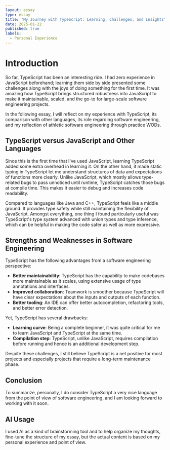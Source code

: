 ```yaml
---
layout: essay  
type: essay  
title: "My Journey with TypeScript: Learning, Challenges, and Insights"  
date: 2025-01-22  
published: true  
labels:  
  - Personal Experience  
---
```



# Introduction  
So far, TypeScript has been an interesting ride. I had zero experience in JavaScript beforehand; learning them side by side presented some challenges along with the joys of doing something for the first time. It was amazing how TypeScript brings structured robustness into JavaScript to make it maintainable, scaled, and the go-to for large-scale software engineering projects.  

In the following essay, I will reflect on my experience with TypeScript, its comparison with other languages, its role regarding software engineering, and my reflection of athletic software engineering through practice WODs.  

## TypeScript versus JavaScript and Other Languages  
Since this is the first time that I've used JavaScript, learning TypeScript added some extra overhead in learning it. On the other hand, it made static typing in TypeScript let me understand structures of data and expectations of functions more clearly. Unlike JavaScript, which mostly allows type-related bugs to pass unnoticed until runtime, TypeScript catches those bugs at compile time. This makes it easier to debug and increases code readability.  

Compared to languages like Java and C++, TypeScript feels like a middle ground: It provides type safety while still maintaining the flexibility of JavaScript. Amongst everything, one thing I found particularly useful was TypeScript's type system advanced with union types and type inference, which can be helpful in making the code safer as well as more expressive.  

## Strengths and Weaknesses in Software Engineering  
TypeScript has the following advantages from a software engineering perspective:  

- **Better maintainability**: TypeScript has the capability to make codebases more maintainable as it scales, using extensive usage of type annotations and interfaces.  
- **Improved collaboration**: Teamwork is smoother because TypeScript will have clear expectations about the inputs and outputs of each function.  
- **Better tooling**: An IDE can offer better autocompletion, refactoring tools, and better error detection.  

Yet, TypeScript has several drawbacks:  

- **Learning curve**: Being a complete beginner, it was quite critical for me to learn JavaScript and TypeScript at the same time.  
- **Compilation step**: TypeScript, unlike JavaScript, requires compilation before running and hence is an additional development step.  

Despite these challenges, I still believe TypeScript is a net positive for most projects and especially projects that require a long-term maintenance phase.  

## Conclusion  
To summarize, personally, I do consider TypeScript a very nice language from the point of view of software engineering, and I am looking forward to working with it soon.  

## AI Usage  
I used AI as a kind of brainstorming tool and to help organize my thoughts, fine-tune the structure of my essay, but the actual content is based on my personal experience and point of view.  

